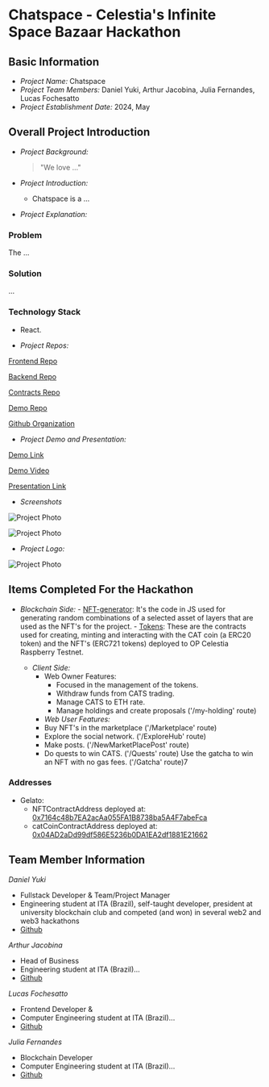 # Chatspace - Celestia's Infinite Space Bazaar Hackathon

## Basic Information
- *Project Name:* Chatspace
- *Project Team Members:* Daniel Yuki, Arthur Jacobina, Julia Fernandes, Lucas Fochesatto
- *Project Establishment Date:* 2024, May


## Overall Project Introduction
- *Project Background:*

   > "We love ..."

- *Project Introduction:*

  - Chatspace is a ...

- *Project Explanation:*

### Problem

The ... 

### Solution

...

### Technology Stack

- React.

- *Project Repos:*

[Frontend Repo](https://github.com/Celestia-Hackathon/frontend)

[Backend Repo](https://github.com/Celestia-Hackathon/backend)

[Contracts Repo](https://github.com/Celestia-Hackathon/contracts)

[Demo Repo](https://github.com/Celestia-Hackathon/Demo)

[Github Organization](https://github.com/Celestia-Hackathon)

- *Project Demo and Presentation:*

[Demo Link](https://chatspace-frontend.vercel.app/)

[Demo Video]()

[Presentation Link]()

- *Screenshots*

![Project Photo](public/screenshot_mobile_feed.png)

![Project Photo](public/screenshot_mobile_gacha.png)

- *Project Logo:* 

![Project Photo](public/Chatspace_logo.png)


## Items Completed For the Hackathon

- *Blockchain Side:*
      - [NFT-generator](https://github.com/Celestia-Hackathon/NFT-generator): It's the code in JS used for generating random combinations of a selected asset of layers that are used as the NFT's for the project.
      - [Tokens](https://github.com/Celestia-Hackathon/ERC721-ERC20): These are the contracts used for creating, minting and interacting with the CAT coin (a ERC20 token) and the NFT's (ERC721 tokens) deployed to OP Celestia Raspberry Testnet.

  - *Client Side:*
    - Web Owner Features:
      - Focused in the management of the tokens.
      - Withdraw funds from CATS trading.
      - Manage CATS to ETH rate.
      - Manage holdings and create proposals ('/my-holding' route)
    - *Web User Features:*
	- Buy NFT's in the marketplace ('/Marketplace' route)
	- Explore the social network. ('/ExploreHub' route)
	- Make posts. ('/NewMarketPlacePost' route)
	- Do quests to win CATS. ('/Quests' route)
Use the gatcha to win an NFT with no gas fees. ('/Gatcha' route)7
### Addresses

- Gelato:
   - NFTContractAddress deployed at:  [0x7164c48b7EA2acAa055FA1B8738ba5A4F7abeFca](https://opcelestia-raspberry.gelatoscout.com/address/0x7164c48b7EA2acAa055FA1B8738ba5A4F7abeFca)
   - catCoinContractAddress deployed at:  [0x04AD2aDd99df586E5236b0DA1EA2df1881E21662](https://opcelestia-raspberry.gelatoscout.com/address/0x04AD2aDd99df586E5236b0DA1EA2df1881E21662)


## Team Member Information
*Daniel Yuki*
 - Fullstack Developer & Team/Project Manager
 - Engineering student at ITA (Brazil), self-taught developer, president at university blockchain club and competed (and won) in several web2 and web3 hackathons
 - [Github](https://github.com/DanielYuki)

*Arthur Jacobina*
 - Head of Business
 - Engineering student at ITA (Brazil)...
 - [Github](https://github.com/Arthur-Jacobina)

*Lucas Fochesatto*
 - Frontend Developer &
 - Computer Engineering student at ITA (Brazil)...
 - [Github](https://github.com/lucas-fochesatto)

*Julia Fernandes*
 - Blockchain Developer
 - Computer Engineering student at ITA (Brazil)...
 - [Github](https://github.com/JFernandesLO)


